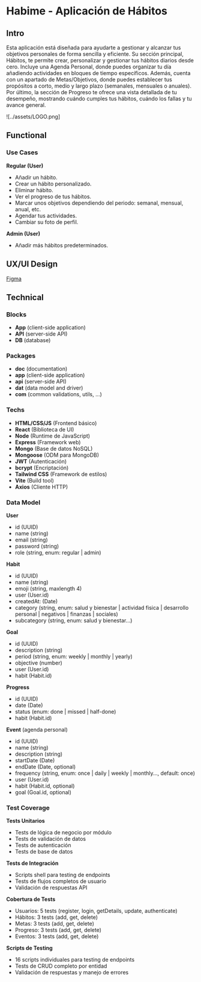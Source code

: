 # Habime - Aplicación de Hábitos

## Intro

Esta aplicación está diseñada para ayudarte a gestionar y alcanzar tus objetivos personales de forma sencilla y eficiente. Su sección principal, Hábitos, te permite crear, personalizar y gestionar tus hábitos diarios desde cero. Incluye una Agenda Personal, donde puedes organizar tu día añadiendo actividades en bloques de tiempo específicos. Además, cuenta con un apartado de Metas/Objetivos, donde puedes establecer tus propósitos a corto, medio y largo plazo (semanales, mensuales o anuales). Por último, la sección de Progreso te ofrece una vista detallada de tu desempeño, mostrando cuándo cumples tus hábitos, cuándo los fallas y tu avance general.

![../assets/LOGO.png]

## Functional

### Use Cases

**Regular (User)**
- Añadir un hábito.
- Crear un hábito personalizado.
- Eliminar hábito.
- Ver el progreso de tus hábitos.
- Marcar unos objetivos dependiendo del periodo: semanal, mensual, anual, etc.
- Agendar tus actividades.
- Cambiar su foto de perfil.

**Admin (User)**
- Añadir más hábitos predeterminados.

## UX/UI Design
[Figma](https://www.figma.com/design/Xr14drDqhg4qKwW4yzaV1/H%C3%A1bitos)

## Technical

### Blocks

- **App** (client-side application)
- **API** (server-side API)
- **DB** (database)

### Packages

- **doc** (documentation)
- **app** (client-side application)
- **api** (server-side API)
- **dat** (data model and driver)
- **com** (common validations, utils, ...)

### Techs

- **HTML/CSS/JS** (Frontend básico)
- **React** (Biblioteca de UI)
- **Node** (Runtime de JavaScript)
- **Express** (Framework web)
- **Mongo** (Base de datos NoSQL)
- **Mongoose** (ODM para MongoDB)
- **JWT** (Autenticación)
- **bcrypt** (Encriptación)
- **Tailwind CSS** (Framework de estilos)
- **Vite** (Build tool)
- **Axios** (Cliente HTTP)

### Data Model

**User**
- id (UUID)
- name (string)
- email (string)
- password (string)
- role (string, enum: regular | admin)

**Habit**
- id (UUID)
- name (string)
- emoji (string, maxlength 4)
- user (User.id)
- createdAt: (Date)
- category (string, enum: salud y bienestar | actividad fisica | desarrollo personal | negativos | finanzas | sociales)
- subcategory (string, enum: salud y bienestar...)

**Goal**
- id (UUID)
- description (string)
- period (string, enum: weekly | monthly | yearly)
- objective (number)
- user (User.id)
- habit (Habit.id)

**Progress**
- id (UUID)
- date (Date)
- status (enum: done | missed | half-done)
- habit (Habit.id)

**Event** (agenda personal)
- id (UUID)
- name (string)
- description (string)
- startDate (Date)
- endDate (Date, optional)
- frequency (string, enum: once | daily | weekly | monthly..., default: once)
- user (User.id)
- habit (Habit.id, optional)
- goal (Goal.id, optional)

### Test Coverage

**Tests Unitarios**
- Tests de lógica de negocio por módulo
- Tests de validación de datos
- Tests de autenticación
- Tests de base de datos

**Tests de Integración**
- Scripts shell para testing de endpoints
- Tests de flujos completos de usuario
- Validación de respuestas API

**Cobertura de Tests**
- Usuarios: 5 tests (register, login, getDetails, update, authenticate)
- Hábitos: 3 tests (add, get, delete)
- Metas: 3 tests (add, get, delete)
- Progreso: 3 tests (add, get, delete)
- Eventos: 3 tests (add, get, delete)

**Scripts de Testing**
- 16 scripts individuales para testing de endpoints
- Tests de CRUD completo por entidad
- Validación de respuestas y manejo de errores 